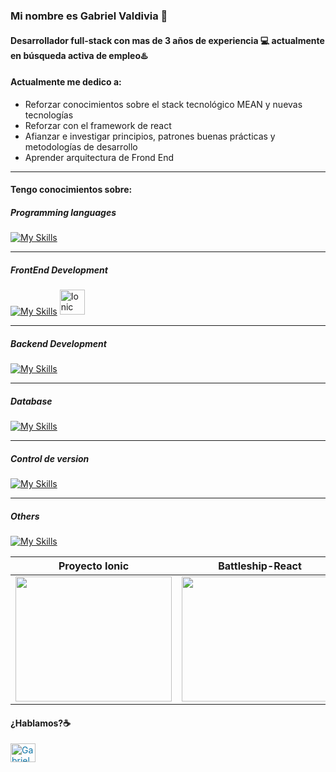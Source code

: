 ### Mi nombre es Gabriel Valdivia 👋
#### Desarrollador full-stack con mas de 3 años de experiencia 💻 actualmente en **búsqueda activa** de empleo♨️




#### Actualmente me dedico a:


- Reforzar conocimientos sobre el stack tecnológico MEAN y nuevas tecnologías
- Reforzar con el framework  de react
- Afianzar e investigar principios, patrones buenas prácticas y metodologías de desarrollo
- Aprender arquitectura de Frond End
___



#### Tengo conocimientos sobre:


##### Programming languages


[![My Skills](https://skillicons.dev/icons?i=js,ts,html,css,sass,dart)](https://skillicons.dev)


____


##### FrontEnd Development

[![My Skills](https://skillicons.dev/icons?i=angular,react,flutter)](https://skillicons.dev)
<a href="https://ionicframework.com" target="_blank"><img src="https://upload.wikimedia.org/wikipedia/commons/d/d1/Ionic_Logo.svg" alt="Ionic" width="40" height="40"/></a>

____


##### Backend Development

[![My Skills](https://skillicons.dev/icons?i=nodejs,nestjs)](https://skillicons.dev)

_____


##### Database

[![My Skills](https://skillicons.dev/icons?i=py,mysql,mongodb)](https://skillicons.dev)

_____
##### Control de version
[![My Skills](https://skillicons.dev/icons?i=gitlab,bitbucket)](https://skillicons.dev)
_____
 ##### Others
[![My Skills](https://skillicons.dev/icons?i=postman,npm,yarn,azure,vscode,ps,firebase,androidstudio,gcp,git,redux,jest)](https://skillicons.dev)

| Proyecto Ionic  | Battleship-React  | Pronto  |
|---|---|---|
| <a href="https://user-images.githubusercontent.com/55467608/134275216-a14a857c-be09-4f22-be31-2729457ca14a.gif" target="_blank"> <img src="https://user-images.githubusercontent.com/55467608/134275216-a14a857c-be09-4f22-be31-2729457ca14a.gif" width="250" height="200"/></a> |   <a href="https://user-images.githubusercontent.com/55467608/134575418-2d1efc68-0b0f-43d9-b32f-803f502fac41.gif" target="_blank"> <img src="https://user-images.githubusercontent.com/55467608/134575418-2d1efc68-0b0f-43d9-b32f-803f502fac41.gif" width="250" height="200"/></a> |  <a href="" target="_blank"> <img src="" width="250" height="200"/></a>  |


#### ¿Hablamos?☕️

<p align="left">
  <a href="https://www.linkedin.com/in/gabrielfdev/" style="color: #0e76a8; text-decoration: none;" target="_blank">
    <img align="center" src="https://raw.githubusercontent.com/rahuldkjain/github-profile-readme-generator/master/src/images/icons/Social/linked-in-alt.svg" alt="Gabriel Valdivia Norambuena | LinkedIn" height="30" width="40" />
  </a>
</p>




